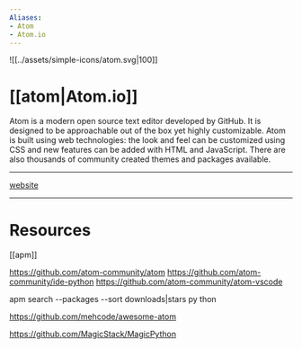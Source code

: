 ```yaml
---
Aliases:
- Atom
- Atom.io
---
```


![[../assets/simple-icons/atom.svg|100]]

# [[atom|Atom.io]]

Atom is a modern open source text editor developed by GitHub. It is designed to be approachable out of the box yet highly customizable. Atom is built using web technologies: the look and feel can be customized using CSS and new features can be added with HTML and JavaScript. There are also thousands of community created themes and packages available.

---
[website](https://atom.io/) 

---

# Resources 

[[apm]]

https://github.com/atom-community/atom
https://github.com/atom-community/ide-python
https://github.com/atom-community/atom-vscode

apm search --packages --sort downloads|stars py
thon

https://github.com/mehcode/awesome-atom

https://github.com/MagicStack/MagicPython